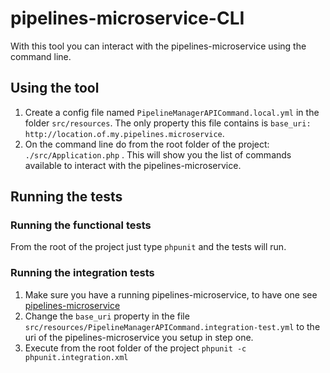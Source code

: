 # pipelines-microservice-CLI

With this tool you can interact with the pipelines-microservice using the command line.

## Using the tool

1. Create a config file named `PipelineManagerAPICommand.local.yml` in the folder `src/resources`. The only property this file contains is `base_uri: http://location.of.my.pipelines.microservice`.
2. On the command line do from the root folder of the project: `./src/Application.php` . This will show you the list of commands available to interact with the pipelines-microservice.

## Running the tests

### Running the functional tests

From the root of the project just type `phpunit` and the tests will run.


### Running the integration tests

1. Make sure you have a running pipelines-microservice, to have one see [pipelines-microservice](https://github.com/InSilicoDB/pipelines-microservice)
2. Change the `base_uri` property in the file `src/resources/PipelineManagerAPICommand.integration-test.yml` to the uri of the pipelines-microservice you setup in step one.
3. Execute from the root folder of the project `phpunit -c phpunit.integration.xml`

